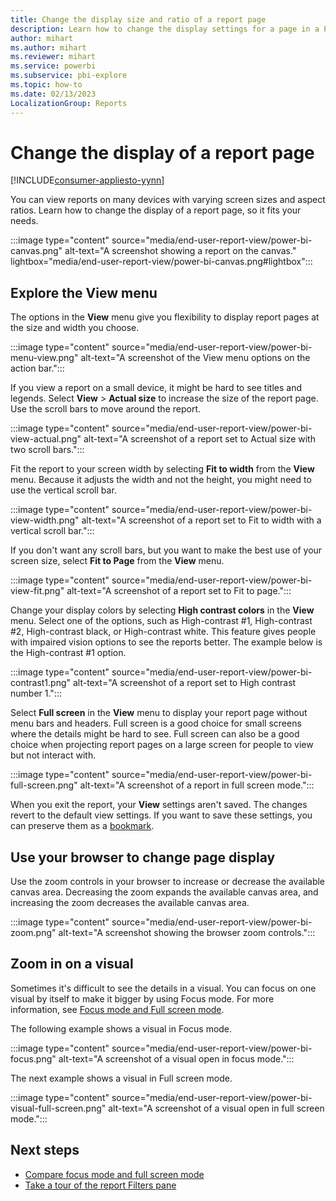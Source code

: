 ```yaml
---
title: Change the display size and ratio of a report page
description: Learn how to change the display settings for a page in a Power BI report by using the View menu or browser settings.
author: mihart
ms.author: mihart
ms.reviewer: mihart
ms.service: powerbi
ms.subservice: pbi-explore
ms.topic: how-to
ms.date: 02/13/2023
LocalizationGroup: Reports
---
```


# Change the display of a report page

[!INCLUDE[consumer-appliesto-yynn](../includes/consumer-appliesto-yyny.md)]

You can view reports on many devices with varying screen sizes and aspect ratios. Learn how to change the display of a report page, so it fits your needs.

:::image type="content" source="media/end-user-report-view/power-bi-canvas.png" alt-text="A screenshot showing a report on the canvas." lightbox="media/end-user-report-view/power-bi-canvas.png#lightbox":::

## Explore the View menu

The options in the **View** menu give you flexibility to display report pages at the size and width you choose.

:::image type="content" source="media/end-user-report-view/power-bi-menu-view.png" alt-text="A screenshot of the View menu options on the action bar.":::

If you view a report on a small device, it might be hard to see titles and legends. Select **View** > **Actual size** to increase the size of the report page. Use the scroll bars to move around the report.

:::image type="content" source="media/end-user-report-view/power-bi-view-actual.png" alt-text="A screenshot of a report set to Actual size with two scroll bars.":::

Fit the report to your screen width by selecting **Fit to width** from the **View** menu. Because it adjusts the width and not the height, you might need to use the vertical scroll bar.

:::image type="content" source="media/end-user-report-view/power-bi-view-width.png" alt-text="A screenshot of a report set to Fit to width with a vertical scroll bar.":::

If you don't want any scroll bars, but you want to make the best use of your screen size, select **Fit to Page** from the **View** menu.

:::image type="content" source="media/end-user-report-view/power-bi-view-fit.png" alt-text="A screenshot of a report set to Fit to page.":::

Change your display colors by selecting **High contrast colors** in the **View** menu. Select one of the options, such as High-contrast #1, High-contrast #2, High-contrast black, or High-contrast white. This feature gives people with impaired vision options to see the reports better. The example below is the High-contrast #1 option.

:::image type="content" source="media/end-user-report-view/power-bi-contrast1.png" alt-text="A screenshot of a report set to High contrast number 1.":::

Select **Full screen** in the **View** menu to display your report page without menu bars and headers. Full screen is a good choice for small screens where the details might be hard to see. Full screen can also be a good choice when projecting report pages on a large screen for people to view but not interact with.  

:::image type="content" source="media/end-user-report-view/power-bi-full-screen.png" alt-text="A screenshot of a report in full screen mode.":::

When you exit the report, your **View** settings aren't saved. The changes revert to the default view settings. If you want to save these settings, you can preserve them as a [bookmark](end-user-bookmarks.md).

## Use your browser to change page display

Use the zoom controls in your browser to increase or decrease the available canvas area. Decreasing the zoom expands the available canvas area, and increasing the zoom decreases the available canvas area.

:::image type="content" source="media/end-user-report-view/power-bi-zoom.png" alt-text="A screenshot showing the browser zoom controls.":::

## Zoom in on a visual

Sometimes it's difficult to see the details in a visual. You can focus on one visual by itself to make it bigger by using Focus mode. For more information, see [Focus mode and Full screen mode](end-user-focus.md).

The following example shows a visual in Focus mode.

:::image type="content" source="media/end-user-report-view/power-bi-focus.png" alt-text="A screenshot of a visual open in focus mode.":::

The next example shows a visual in Full screen mode.

:::image type="content" source="media/end-user-report-view/power-bi-visual-full-screen.png" alt-text="A screenshot of a visual open in full screen mode.":::

## Next steps
- [Compare focus mode and full screen mode](end-user-focus.md)
- [Take a tour of the report Filters pane](end-user-report-filter.md) 
